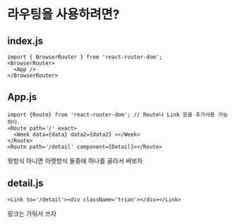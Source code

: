 # 라우팅을 사용하려면?
## index.js
```
import { BrowserRouter } from 'react-router-dom';
<BrowserRouter>
  <App />
</BrowserRouter>
```

## App.js
```
import {Route} from 'react-router-dom'; // Route나 Link 등을 추가사용 가능하다.
<Route path='/' exact>
  <Week data={data} data2={data2} ></Week>
</Route>
<Route path='/detail' component={Detail}></Route>
```
윗방식 아니면 아랫방식 둘중에 하나를 골라서 써보자
## detail.js
```
<Link to='/detail'><div className='trian'></div></Link>
```
링크는 가둬서 쓰자
